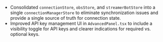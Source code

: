 - Consolidated `connectionStore`, `obsStore`, and `streamerBotStore` into a single `connectionManagerStore` to eliminate synchronization issues and provide a single source of truth for connection state.
- Improved API key management UI in `AdvancedPanel.tsx` to include a visibility toggle for API keys and clearer indications for required vs. optional keys.